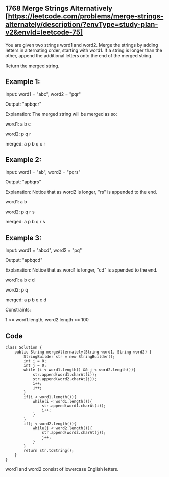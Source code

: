 ## 1768 Merge Strings Alternatively [https://leetcode.com/problems/merge-strings-alternately/description/?envType=study-plan-v2&envId=leetcode-75]

You are given two strings word1 and word2. Merge the strings by adding letters in alternating order, starting with word1. If a string is longer than the other, append the additional letters onto the end of the merged string.

Return the merged string.

## Example 1:

Input: word1 = "abc", word2 = "pqr"

Output: "apbqcr"

Explanation: The merged string will be merged as so:

word1:  a   b   c

word2:    p   q   r

merged: a p b q c r

## Example 2:

Input: word1 = "ab", word2 = "pqrs"

Output: "apbqrs"

Explanation: Notice that as word2 is longer, "rs" is appended to the end.

word1:  a   b 

word2:    p   q   r   s

merged: a p b q   r   s

## Example 3:

Input: word1 = "abcd", word2 = "pq"

Output: "apbqcd"

Explanation: Notice that as word1 is longer, "cd" is appended to the end.

word1:  a   b   c   d

word2:    p   q 

merged: a p b q c   d
 
Constraints:

1 <= word1.length, word2.length <= 100

## Code

```
class Solution {
    public String mergeAlternately(String word1, String word2) {
        StringBuilder str = new StringBuilder();
        int i = 0;
        int j = 0;
        while (i < word1.length() && j < word2.length()){
            str.append(word1.charAt(i));
            str.append(word2.charAt(j));
            i++;
            j++;
        }
        if(i < word1.length()){
            while(i < word1.length()){
                str.append(word1.charAt(i));
                i++;
            }
        }
        if(j < word2.length()){
            while(j < word2.length()){
                str.append(word2.charAt(j));
                j++;
            }
        }
        return str.toString();
    }
}
```
word1 and word2 consist of lowercase English letters.
